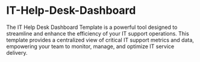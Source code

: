 # IT-Help-Desk-Dashboard
The IT Help Desk Dashboard Template is a powerful tool designed to streamline and enhance the efficiency of your IT support operations. This template provides a centralized view of critical IT support metrics and data, empowering your team to monitor, manage, and optimize IT service delivery.
